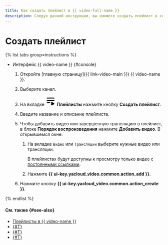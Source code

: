 ```yaml
---
title: Как создать плейлист в {{ video-full-name }}
description: Следуя данной инструкции, вы сможете создать плейлист в сервисе {{ video-name }}.
---
```


# Создать плейлист

{% list tabs group=instructions %}

- Интерфейс {{ video-name }} {#console}

  1. Откройте [главную страницу]({{ link-video-main }}) {{ video-name }}.
  1. Выберите канал.
  1. На вкладке ![image](../../../_assets/console-icons/bars-play.svg) **Плейлисты** нажмите кнопку **Создать плейлист**.
  1. Введите название и описание плейлиста.
  1. Чтобы добавить видео или завершенную трансляцию в плейлист, в блоке **Порядок воспроизведения** нажмите **Добавить видео**. В открывшемся окне:

      1. На вкладке `Видео` или `Трансляции` выберите нужные видео или трансляции.

          В плейлистах будут доступны к просмотру только видео с [постоянными ссылками](../../concepts/videos.md#permanent-link).

      1. Нажмите **{{ ui-key.yacloud_video.common.action_add }}**.
  1. Нажмите кнопку **{{ ui-key.yacloud_video.common.action_create }}**.

{% endlist %}

#### См. также {#see-also}

* [Плейлисты в {{ video-name }}](../../concepts/playlists.md)
* [{#T}](get-link.md)
* [{#T}](update.md)
* [{#T}](delete.md)
